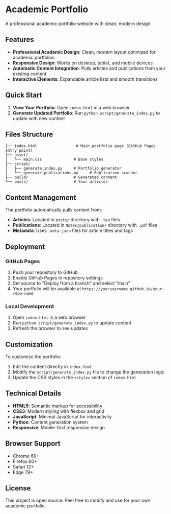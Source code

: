 # Academic Portfolio

A professional academic portfolio website with clean, modern design.

## Features

- **Professional Academic Design**: Clean, modern layout optimized for academic portfolios
- **Responsive Design**: Works on desktop, tablet, and mobile devices
- **Automatic Content Integration**: Pulls articles and publications from your existing content
- **Interactive Elements**: Expandable article lists and smooth transitions

## Quick Start

1. **View Your Portfolio**: Open `index.html` in a web browser
2. **Generate Updated Portfolio**: Run `python script/generate_index.py` to update with new content

## Files Structure

```
├── index.html                 # Main portfolio page (GitHub Pages entry point)
├── asset/
│   └── main.css              # Base styles
├── script/
│   ├── generate_index.py     # Portfolio generator
│   └── generate_publications.py     # Publication scanner
├── build/                    # Generated content
└── posts/                    # Your articles
```

## Content Management

The portfolio automatically pulls content from:

- **Articles**: Located in `posts/` directory with `.tex` files
- **Publications**: Located in `Notes/publication/` directory with `.pdf` files
- **Metadata**: Uses `.meta.json` files for article titles and tags

## Deployment

### GitHub Pages

1. Push your repository to GitHub
2. Enable GitHub Pages in repository settings
3. Set source to "Deploy from a branch" and select "main"
4. Your portfolio will be available at `https://yourusername.github.io/your-repo-name`

### Local Development

1. Open `index.html` in a web browser
2. Run `python script/generate_index.py` to update content
3. Refresh the browser to see updates

## Customization

To customize the portfolio:

1. Edit the content directly in `index.html`
2. Modify the `script/generate_index.py` file to change the generation logic
3. Update the CSS styles in the `<style>` section of `index.html`

## Technical Details

- **HTML5**: Semantic markup for accessibility
- **CSS3**: Modern styling with flexbox and grid
- **JavaScript**: Minimal JavaScript for interactivity
- **Python**: Content generation system
- **Responsive**: Mobile-first responsive design

## Browser Support

- Chrome 60+
- Firefox 60+
- Safari 12+
- Edge 79+

## License

This project is open source. Feel free to modify and use for your own academic portfolio.
